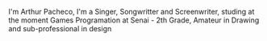 I'm Arthur Pacheco, I'm a Singer, Songwritter and Screenwriter, studing at the moment Games Programation at Senai - 2th Grade,
Amateur in Drawing and sub-professional in design
